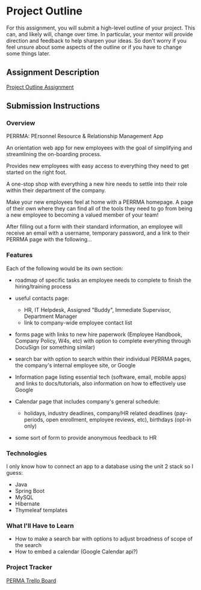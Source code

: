# Project Outline
For this assignment, you will submit a high-level outline of your project. This can, and likely will, change over time. In particular, your mentor will provide direction and feedback to help sharpen your ideas. So don't worry if you feel unsure about some aspects of the outline or if you have to change some things later.

## Assignment Description
[Project Outline Assignment](https://education.launchcode.org/liftoff/modules/assignments/project-outline)

## Submission Instructions

### Overview

PERRMA: PErsonnel Resource & Relationship Management App

An orientation web app for new employees with the goal of simplifying and streamlining the on-boarding process. 

Provides new employees with easy access to everything they need to get started on the right foot. 

A one-stop shop with everything a new hire needs to settle into their role within their department of the company.

Make your new employees feel at home with a PERRMA homepage. A page of their own where they can find all of the tools they need to go from being a new employee to becoming a valued member of your team!

After filling out a form with their standard information, an employee will receive an email with a username, temporary password, and a link to their PERRMA page with the following...

### Features

Each of the following would be its own section:

- roadmap of specific tasks an employee needs to complete to finish the hiring/training process

- useful contacts page: 
  - HR, IT Helpdesk, Assigned "Buddy", Immediate Supervisor, Department Manager
  - link to company-wide employee contact list

- forms page with links to new hire paperwork (Employee Handbook, Company Policy, W4s, etc) with option to complete everything through DocuSign (or something similar)

- search bar with option to search within their individual PERRMA pages, the company's internal employee site, or Google

- Information page listing essential tech (software, email, mobile apps) and links to docs/tutorials, also information on how to effectively use Google

- Calendar page that includes company's general schedule:
  -  holidays, industry deadlines, company/HR related deadlines (pay-periods, open enrollment, employee reviews, etc), birthdays (opt-in only)

- some sort of form to provide anonymous feedback to HR

### Technologies

I only know how to connect an app to a database using the unit 2 stack so I guess:
  - Java
  - Spring Boot
  - MySQL
  - Hibernate
  - Thymeleaf templates

### What I'll Have to Learn

- How to make a search bar with options to adjust broadness of scope of the search 
- How to embed a calendar (Google Calendar api?)

### Project Tracker

[PERMA Trello Board](https://trello.com/b/QYqgKPAx/liftoff)
